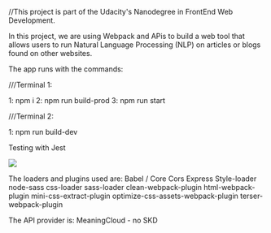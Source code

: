 //This project is part of the Udacity's Nanodegree in FrontEnd Web Development.

In this project, we are using Webpack and APis to build a web tool that allows users to run Natural Language Processing (NLP) on articles or blogs found on other websites.

The app runs with the commands:

///Terminal 1:

1: npm i
2: npm run build-prod
3: npm run start



///Terminal 2:

1: npm run build-dev




Testing with Jest


![](img/tests-working.jpg)


The loaders and plugins used are: Babel / Core Cors Express Style-loader node-sass css-loader sass-loader clean-webpack-plugin html-webpack-plugin mini-css-extract-plugin optimize-css-assets-webpack-plugin terser-webpack-plugin

The API provider is: MeaningCloud - no SKD
